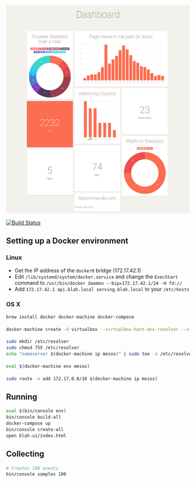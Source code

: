 ![Dashboard](/dashboard.png)

[![Build Status](https://travis-ci.org/dennis84/blah.svg?branch=master)](https://travis-ci.org/dennis84/blah)

## Setting up a Docker environment

### Linux

- Get the IP address of the `docker0` bridge (172.17.42.1)
- Edit `/lib/systemd/system/docker.service` and change the `ExecStart` command to `/usr/bin/docker daemon --bip=172.17.42.1/24 -H fd://`
- Add `172.17.42.1 api.blah.local serving.blah.local` to your `/etc/hosts`

### OS X

```bash
brew install docker docker-machine docker-compose

docker-machine create -d virtualbox --virtualbox-host-dns-resolver --virtualbox-memory 4096 --virtualbox-disk-size 20000 mesos

sudo mkdir /etc/resolver
sudo chmod 755 /etc/resolver
echo "nameserver $(docker-machine ip mesos)" | sudo tee -a /etc/resolver/mesos

eval $(docker-machine env mesos)

sudo route -n add 172.17.0.0/16 $(docker-machine ip mesos)
```

## Running

```bash
eval $(bin/console env)
bin/console build-all
docker-compose up
bin/console create-all
open blah-ui/index.html
```

## Collecting

```bash
# Creates 100 events
bin/console samples 100
```
